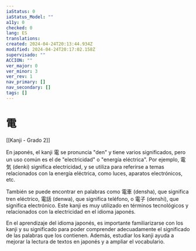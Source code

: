 ```yaml
---
iaStatus: 0
iaStatus_Model: ""
a11y: 0
checked: 0
lang: ES
translations: 
created: 2024-04-24T20:13:44.934Z
modified: 2024-04-24T20:17:02.158Z
supervisado: ""
ACCION: ""
ver_major: 0
ver_minor: 3
ver_rev: 1
nav_primary: []
nav_secondary: []
tags: []
---
```

# 電

[[Kanji - Grado 2]]

En japonés, el kanji 電 se pronuncia "den" y tiene varios significados, pero un uso común es el de "electricidad" o "energía eléctrica". Por ejemplo, 電気 (denki) significa electricidad, y se utiliza para referirse a temas relacionados con la energía eléctrica, como luces, aparatos electrónicos, etc.

También se puede encontrar en palabras como 電車 (densha), que significa tren eléctrico, 電話 (denwa), que significa teléfono, o 電子 (denshi), que significa electrónico. Este kanji es muy utilizado en términos tecnológicos y relacionados con la electricidad en el idioma japonés.

En el aprendizaje del idioma japonés, es importante familiarizarse con los kanji y su significado para poder comprender adecuadamente el significado de las palabras que los contienen. Además, estudiar los kanji ayuda a mejorar la lectura de textos en japonés y a ampliar el vocabulario.
